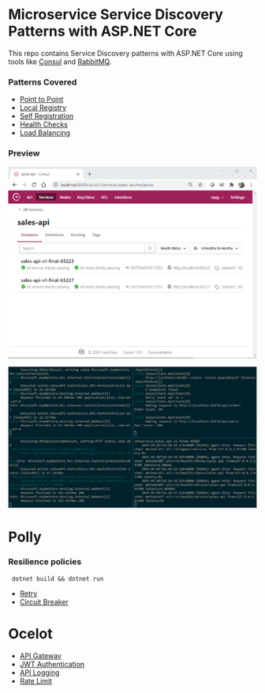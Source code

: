 # Microservice Service Discovery Patterns with ASP.NET Core

This repo contains Service Discovery patterns with ASP.NET Core using tools like [Consul](https://www.consul.io) and [RabbitMQ](http://www.rabbitmq.com/).

### Patterns Covered
- [Point to Point](ServiceDiscovery/PointToPoint)
- [Local Registry](ServiceDiscovery/LocalRegistry)
- [Self Registration](ServiceDiscovery/SelfRegistration)
- [Health Checks](ServiceDiscovery/HealthChecks)
- [Load Balancing](ServiceDiscovery/LoadBalancing)

### Preview
<p float="left";>
	<img src="https://raw.githubusercontent.com/songlin81/MSA/master/ServiceDiscovery/Tool/consul.jpg" alt="Consul" width="600"/>
</p>
<p float="left";>
	<img src="https://raw.githubusercontent.com/songlin81/MSA/master/ServiceDiscovery/Tool/console.jpg" alt="Console" width="600"/>
</p>


# Polly 
### Resilience policies
```
 dotnet build && dotnet run
```
- [Retry](ResiliencePolicies/RetryPolicy)
- [Circuit Breaker](ResiliencePolicies/CircuitBreakerPolicy)


# Ocelot
- [API Gateway](Ocelot/APIGatewayDemo)
- [JWT Authentication](Ocelot/APIGatewayJWTAuthenticationDemo)
- [API Logging](Ocelot/APIGatewayLoggingDemo)
- [Rate Limit](Ocelot/APIGatewayRateLimitDemo)


